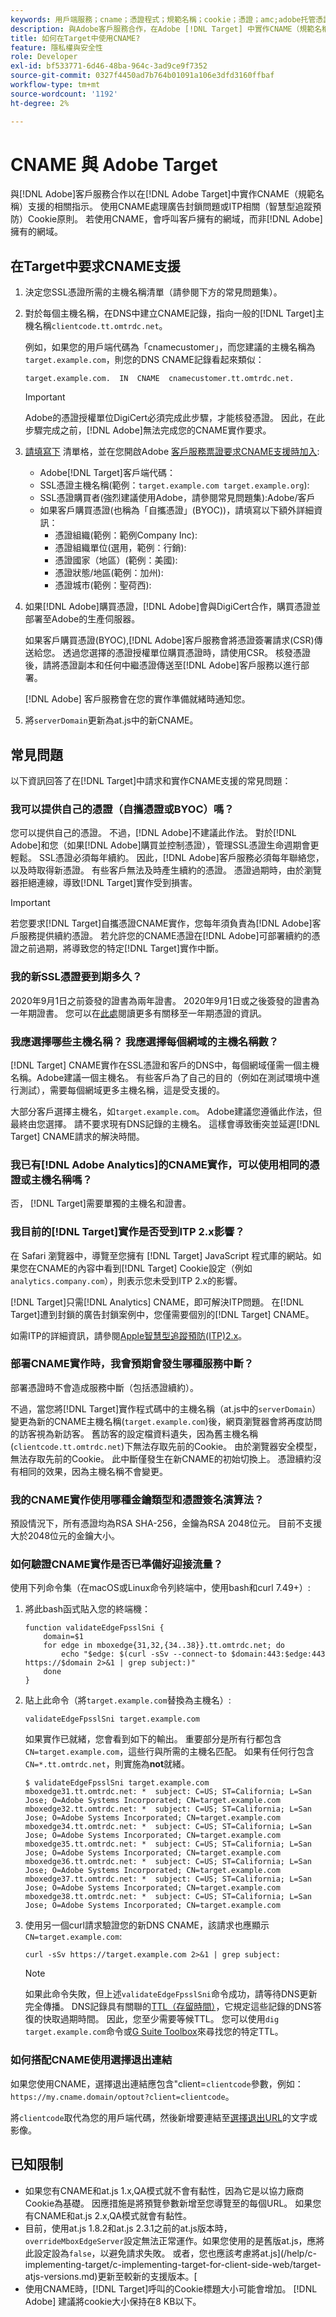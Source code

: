 ```yaml
---
keywords: 用戶端服務；cname；憑證程式；規範名稱；cookie；憑證；amc;adobe托管憑證；digicert；網域控制驗證
description: 與Adobe客戶服務合作，在Adobe [!DNL Target] 中實作CNAME（規範名稱）支援，以處理廣告封鎖問題或ITP相關的Cookie原則。
title: 如何在Target中使用CNAME?
feature: 隱私權與安全性
role: Developer
exl-id: bf533771-6d46-48ba-964c-3ad9ce9f7352
source-git-commit: 0327f4450ad7b764b01091a106e3dfd3160ffbaf
workflow-type: tm+mt
source-wordcount: '1192'
ht-degree: 2%

---
```


# CNAME 與 Adobe Target

與[!DNL Adobe]客戶服務合作以在[!DNL Adobe Target]中實作CNAME（規範名稱）支援的相關指示。 使用CNAME處理廣告封鎖問題或ITP相關（智慧型追蹤預防）Cookie原則。 若使用CNAME，會呼叫客戶擁有的網域，而非[!DNL Adobe]擁有的網域。

## 在Target中要求CNAME支援

1. 決定您SSL憑證所需的主機名稱清單（請參閱下方的常見問題集）。

1. 對於每個主機名稱，在DNS中建立CNAME記錄，指向一般的[!DNL Target]主機名稱`clientcode.tt.omtrdc.net`。

   例如，如果您的用戶端代碼為「cnamecustomer」，而您建議的主機名稱為`target.example.com`，則您的DNS CNAME記錄看起來類似：

   ```
   target.example.com.  IN  CNAME  cnamecustomer.tt.omtrdc.net.
   ```

   >[!IMPORTANT]
   >
   >Adobe的憑證授權單位DigiCert必須完成此步驟，才能核發憑證。 因此，在此步驟完成之前，[!DNL Adobe]無法完成您的CNAME實作要求。

1. [請填寫下](/help/assets/FPC_Request_Form.xlsx) 清單格，並在您開啟Adobe [客戶服務票證要求CNAME支援時加入](/help/cmp-resources-and-contact-information.md#reference_ACA3391A00EF467B87930A450050077C):

   * Adobe[!DNL Target]客戶端代碼：
   * SSL憑證主機名稱(範例：`target.example.com target.example.org`):
   * SSL憑證購買者(強烈建議使用Adobe，請參閱常見問題集):Adobe/客戶
   * 如果客戶購買憑證(也稱為「自攜憑證」(BYOC))，請填寫以下額外詳細資訊：
      * 憑證組織(範例：範例Company Inc):
      * 憑證組織單位(選用，範例：行銷):
      * 憑證國家（地區）(範例：美國):
      * 憑證狀態/地區(範例：加州):
      * 憑證城市(範例：聖荷西):

1. 如果[!DNL Adobe]購買憑證，[!DNL Adobe]會與DigiCert合作，購買憑證並部署至Adobe的生產伺服器。

   如果客戶購買憑證(BYOC),[!DNL Adobe]客戶服務會將憑證簽署請求(CSR)傳送給您。 透過您選擇的憑證授權單位購買憑證時，請使用CSR。 核發憑證後，請將憑證副本和任何中繼憑證傳送至[!DNL Adobe]客戶服務以進行部署。

   [!DNL Adobe] 客戶服務會在您的實作準備就緒時通知您。

1. 將`serverDomain`更新為at.js中的新CNAME。

## 常見問題

以下資訊回答了在[!DNL Target]中請求和實作CNAME支援的常見問題：

### 我可以提供自己的憑證（自攜憑證或BYOC）嗎？

您可以提供自己的憑證。 不過，[!DNL Adobe]不建議此作法。 對於[!DNL Adobe]和您（如果[!DNL Adobe]購買並控制憑證），管理SSL憑證生命週期會更輕鬆。 SSL憑證必須每年續約。 因此，[!DNL Adobe]客戶服務必須每年聯絡您，以及時取得新憑證。 有些客戶無法及時產生續約的憑證。 憑證過期時，由於瀏覽器拒絕連線，導致[!DNL Target]實作受到損害。

>[!IMPORTANT]
>
>若您要求[!DNL Target]自攜憑證CNAME實作，您每年須負責為[!DNL Adobe]客戶服務提供續約憑證。 若允許您的CNAME憑證在[!DNL Adobe]可部署續約的憑證之前過期，將導致您的特定[!DNL Target]實作中斷。

### 我的新SSL憑證要到期多久？

2020年9月1日之前簽發的證書為兩年證書。 2020年9月1日或之後簽發的證書為一年期證書。 您可以在[此處](https://www.digicert.com/position-on-1-year-certificates)閱讀更多有關移至一年期憑證的資訊。

### 我應選擇哪些主機名稱？ 我應選擇每個網域的主機名稱數？

[!DNL Target] CNAME實作在SSL憑證和客戶的DNS中，每個網域僅需一個主機名稱。Adobe建議一個主機名。 有些客戶為了自己的目的（例如在測試環境中進行測試），需要每個網域更多主機名稱，這是受支援的。

大部分客戶選擇主機名，如`target.example.com`。 Adobe建議您遵循此作法，但最終由您選擇。 請不要求現有DNS記錄的主機名。 這樣會導致衝突並延遲[!DNL Target] CNAME請求的解決時間。

### 我已有[!DNL Adobe Analytics]的CNAME實作，可以使用相同的憑證或主機名稱嗎？

否， [!DNL Target]需要單獨的主機名和證書。

### 我目前的[!DNL Target]實作是否受到ITP 2.x影響？

在 Safari 瀏覽器中，導覽至您擁有 [!DNL Target] JavaScript 程式庫的網站。如果您在CNAME的內容中看到[!DNL Target] Cookie設定（例如`analytics.company.com`），則表示您未受到ITP 2.x的影響。

[!DNL Target]只需[!DNL Analytics] CNAME，即可解決ITP問題。 在[!DNL Target]遭到封鎖的廣告封鎖案例中，您僅需要個別的[!DNL Target] CNAME。

如需ITP的詳細資訊，請參閱[Apple智慧型追蹤預防(ITP)2.x](/help/c-implementing-target/c-considerations-before-you-implement-target/c-privacy/apple-itp-2x.md)。

### 部署CNAME實作時，我會預期會發生哪種服務中斷？

部署憑證時不會造成服務中斷（包括憑證續約）。

不過，當您將[!DNL Target]實作程式碼中的主機名稱（at.js中的`serverDomain`）變更為新的CNAME主機名稱(`target.example.com`)後，網頁瀏覽器會將再度訪問的訪客視為新訪客。 舊訪客的設定檔資料遺失，因為舊主機名稱(`clientcode.tt.omtrdc.net`)下無法存取先前的Cookie。 由於瀏覽器安全模型，無法存取先前的Cookie。 此中斷僅發生在新CNAME的初始切換上。 憑證續約沒有相同的效果，因為主機名稱不會變更。

### 我的CNAME實作使用哪種金鑰類型和憑證簽名演算法？

預設情況下，所有憑證均為RSA SHA-256，金鑰為RSA 2048位元。 目前不支援大於2048位元的金鑰大小。

### 如何驗證CNAME實作是否已準備好迎接流量？

使用下列命令集（在macOS或Linux命令列終端中，使用bash和curl 7.49+）:

1. 將此bash函式貼入您的終端機：

   ```
   function validateEdgeFpsslSni {
       domain=$1
       for edge in mboxedge{31,32,{34..38}}.tt.omtrdc.net; do
           echo "$edge: $(curl -sSv --connect-to $domain:443:$edge:443 https://$domain 2>&1 | grep subject:)"
       done
   }
   ```

1. 貼上此命令（將`target.example.com`替換為主機名）:

   ```
   validateEdgeFpsslSni target.example.com
   ```

   如果實作已就緒，您會看到如下的輸出。 重要部分是所有行都包含`CN=target.example.com`，這些行與所需的主機名匹配。 如果有任何行包含`CN=*.tt.omtrdc.net`，則實施為&#x200B;**not**&#x200B;就緒。

   ```
   $ validateEdgeFpsslSni target.example.com
   mboxedge31.tt.omtrdc.net: *  subject: C=US; ST=California; L=San Jose; O=Adobe Systems Incorporated; CN=target.example.com
   mboxedge32.tt.omtrdc.net: *  subject: C=US; ST=California; L=San Jose; O=Adobe Systems Incorporated; CN=target.example.com
   mboxedge34.tt.omtrdc.net: *  subject: C=US; ST=California; L=San Jose; O=Adobe Systems Incorporated; CN=target.example.com
   mboxedge35.tt.omtrdc.net: *  subject: C=US; ST=California; L=San Jose; O=Adobe Systems Incorporated; CN=target.example.com
   mboxedge36.tt.omtrdc.net: *  subject: C=US; ST=California; L=San Jose; O=Adobe Systems Incorporated; CN=target.example.com
   mboxedge37.tt.omtrdc.net: *  subject: C=US; ST=California; L=San Jose; O=Adobe Systems Incorporated; CN=target.example.com
   mboxedge38.tt.omtrdc.net: *  subject: C=US; ST=California; L=San Jose; O=Adobe Systems Incorporated; CN=target.example.com
   ```

1. 使用另一個curl請求驗證您的新DNS CNAME，該請求也應顯示`CN=target.example.com`:

   ```
   curl -sSv https://target.example.com 2>&1 | grep subject:
   ```

   >[!NOTE]
   >
   >如果此命令失敗，但上述`validateEdgeFpsslSni`命令成功，請等待DNS更新完全傳播。 DNS記錄具有關聯的[TTL（存留時間）](https://en.wikipedia.org/wiki/Time_to_live#DNS_records)，它規定這些記錄的DNS答復的快取過期時間。 因此，您至少需要等候TTL。 您可以使用`dig target.example.com`命令或[G Suite Toolbox](https://toolbox.googleapps.com/apps/dig/#CNAME)來尋找您的特定TTL。

### 如何搭配CNAME使用選擇退出連結

如果您使用CNAME，選擇退出連結應包含&quot;client=`clientcode`參數，例如：
`https://my.cname.domain/optout?client=clientcode`。

將`clientcode`取代為您的用戶端代碼，然後新增要連結至[選擇退出URL](/help/c-implementing-target/c-considerations-before-you-implement-target/c-privacy/privacy.md#reference_E7A62B7B99C94B3A806CB262D16E27FC)的文字或影像。

## 已知限制

* 如果您有CNAME和at.js 1.x,QA模式就不會有黏性，因為它是以協力廠商Cookie為基礎。 因應措施是將預覽參數新增至您導覽至的每個URL。 如果您有CNAME和at.js 2.x,QA模式就會有黏性。
* 目前，使用at.js 1.8.2和at.js 2.3.1之前的at.js版本時，`overrideMboxEdgeServer`設定無法正常運作。如果您使用的是舊版at.js，應將此設定設為`false`，以避免請求失敗。 或者，您也應該考慮將at.js](/help/c-implementing-target/c-implementing-target-for-client-side-web/target-atjs-versions.md)更新至較新的支援版本。[
* 使用CNAME時，[!DNL Target]呼叫的Cookie標題大小可能會增加。 [!DNL Adobe] 建議將cookie大小保持在8 KB以下。
